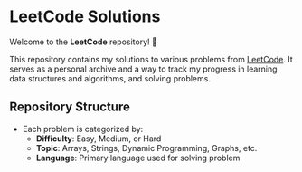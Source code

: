 # LeetCode Solutions

Welcome to the **LeetCode** repository! 🚀

This repository contains my solutions to various problems from [LeetCode](https://leetcode.com/). It serves as a personal archive and a way to track my progress in learning data structures and algorithms, and solving problems.

## Repository Structure

- Each problem is categorized by:
  - **Difficulty**: Easy, Medium, or Hard
  - **Topic**: Arrays, Strings, Dynamic Programming, Graphs, etc.
  - **Language**: Primary language used for solving problem 


